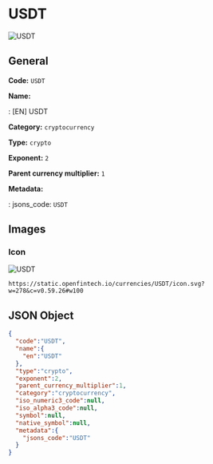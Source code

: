 
# USDT 
![USDT](https://static.openfintech.io/currencies/USDT/icon.svg?w=278&c=v0.59.26#w100)  

## General 
 
**Code:** `USDT` 
 
**Name:** 
 
:	[EN] USDT 
 
**Category:** `cryptocurrency` 
 
**Type:** `crypto` 
 
**Exponent:** `2` 
 
**Parent currency multiplier:** `1` 
 
**Metadata:** 
 
:	jsons_code: `USDT` 
 

## Images 

### Icon 
 
![USDT](https://static.openfintech.io/currencies/USDT/icon.svg?w=278&c=v0.59.26#w100)  

```
https://static.openfintech.io/currencies/USDT/icon.svg?w=278&c=v0.59.26#w100
```  

## JSON Object 

```json
{
  "code":"USDT",
  "name":{
    "en":"USDT"
  },
  "type":"crypto",
  "exponent":2,
  "parent_currency_multiplier":1,
  "category":"cryptocurrency",
  "iso_numeric3_code":null,
  "iso_alpha3_code":null,
  "symbol":null,
  "native_symbol":null,
  "metadata":{
    "jsons_code":"USDT"
  }
}
```  

